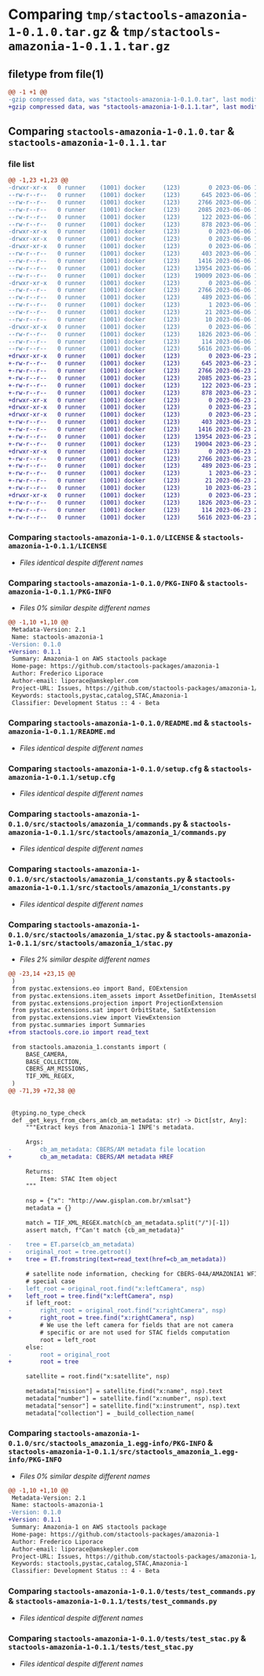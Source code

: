 # Comparing `tmp/stactools-amazonia-1-0.1.0.tar.gz` & `tmp/stactools-amazonia-1-0.1.1.tar.gz`

## filetype from file(1)

```diff
@@ -1 +1 @@
-gzip compressed data, was "stactools-amazonia-1-0.1.0.tar", last modified: Tue Jun  6 18:49:07 2023, max compression
+gzip compressed data, was "stactools-amazonia-1-0.1.1.tar", last modified: Fri Jun 23 20:51:01 2023, max compression
```

## Comparing `stactools-amazonia-1-0.1.0.tar` & `stactools-amazonia-1-0.1.1.tar`

### file list

```diff
@@ -1,23 +1,23 @@
-drwxr-xr-x   0 runner    (1001) docker     (123)        0 2023-06-06 18:49:07.714180 stactools-amazonia-1-0.1.0/
--rw-r--r--   0 runner    (1001) docker     (123)      645 2023-06-06 18:48:46.000000 stactools-amazonia-1-0.1.0/LICENSE
--rw-r--r--   0 runner    (1001) docker     (123)     2766 2023-06-06 18:49:07.714180 stactools-amazonia-1-0.1.0/PKG-INFO
--rw-r--r--   0 runner    (1001) docker     (123)     2085 2023-06-06 18:48:46.000000 stactools-amazonia-1-0.1.0/README.md
--rw-r--r--   0 runner    (1001) docker     (123)      122 2023-06-06 18:48:46.000000 stactools-amazonia-1-0.1.0/pyproject.toml
--rw-r--r--   0 runner    (1001) docker     (123)      878 2023-06-06 18:49:07.714180 stactools-amazonia-1-0.1.0/setup.cfg
-drwxr-xr-x   0 runner    (1001) docker     (123)        0 2023-06-06 18:49:07.710180 stactools-amazonia-1-0.1.0/src/
-drwxr-xr-x   0 runner    (1001) docker     (123)        0 2023-06-06 18:49:07.710180 stactools-amazonia-1-0.1.0/src/stactools/
-drwxr-xr-x   0 runner    (1001) docker     (123)        0 2023-06-06 18:49:07.710180 stactools-amazonia-1-0.1.0/src/stactools/amazonia_1/
--rw-r--r--   0 runner    (1001) docker     (123)      403 2023-06-06 18:48:46.000000 stactools-amazonia-1-0.1.0/src/stactools/amazonia_1/__init__.py
--rw-r--r--   0 runner    (1001) docker     (123)     1416 2023-06-06 18:48:46.000000 stactools-amazonia-1-0.1.0/src/stactools/amazonia_1/commands.py
--rw-r--r--   0 runner    (1001) docker     (123)    13954 2023-06-06 18:48:46.000000 stactools-amazonia-1-0.1.0/src/stactools/amazonia_1/constants.py
--rw-r--r--   0 runner    (1001) docker     (123)    19009 2023-06-06 18:48:46.000000 stactools-amazonia-1-0.1.0/src/stactools/amazonia_1/stac.py
-drwxr-xr-x   0 runner    (1001) docker     (123)        0 2023-06-06 18:49:07.714180 stactools-amazonia-1-0.1.0/src/stactools_amazonia_1.egg-info/
--rw-r--r--   0 runner    (1001) docker     (123)     2766 2023-06-06 18:49:07.000000 stactools-amazonia-1-0.1.0/src/stactools_amazonia_1.egg-info/PKG-INFO
--rw-r--r--   0 runner    (1001) docker     (123)      489 2023-06-06 18:49:07.000000 stactools-amazonia-1-0.1.0/src/stactools_amazonia_1.egg-info/SOURCES.txt
--rw-r--r--   0 runner    (1001) docker     (123)        1 2023-06-06 18:49:07.000000 stactools-amazonia-1-0.1.0/src/stactools_amazonia_1.egg-info/dependency_links.txt
--rw-r--r--   0 runner    (1001) docker     (123)       21 2023-06-06 18:49:07.000000 stactools-amazonia-1-0.1.0/src/stactools_amazonia_1.egg-info/requires.txt
--rw-r--r--   0 runner    (1001) docker     (123)       10 2023-06-06 18:49:07.000000 stactools-amazonia-1-0.1.0/src/stactools_amazonia_1.egg-info/top_level.txt
-drwxr-xr-x   0 runner    (1001) docker     (123)        0 2023-06-06 18:49:07.714180 stactools-amazonia-1-0.1.0/tests/
--rw-r--r--   0 runner    (1001) docker     (123)     1826 2023-06-06 18:48:46.000000 stactools-amazonia-1-0.1.0/tests/test_commands.py
--rw-r--r--   0 runner    (1001) docker     (123)      114 2023-06-06 18:48:46.000000 stactools-amazonia-1-0.1.0/tests/test_module.py
--rw-r--r--   0 runner    (1001) docker     (123)     5616 2023-06-06 18:48:46.000000 stactools-amazonia-1-0.1.0/tests/test_stac.py
+drwxr-xr-x   0 runner    (1001) docker     (123)        0 2023-06-23 20:51:01.701386 stactools-amazonia-1-0.1.1/
+-rw-r--r--   0 runner    (1001) docker     (123)      645 2023-06-23 20:50:42.000000 stactools-amazonia-1-0.1.1/LICENSE
+-rw-r--r--   0 runner    (1001) docker     (123)     2766 2023-06-23 20:51:01.701386 stactools-amazonia-1-0.1.1/PKG-INFO
+-rw-r--r--   0 runner    (1001) docker     (123)     2085 2023-06-23 20:50:42.000000 stactools-amazonia-1-0.1.1/README.md
+-rw-r--r--   0 runner    (1001) docker     (123)      122 2023-06-23 20:50:42.000000 stactools-amazonia-1-0.1.1/pyproject.toml
+-rw-r--r--   0 runner    (1001) docker     (123)      878 2023-06-23 20:51:01.701386 stactools-amazonia-1-0.1.1/setup.cfg
+drwxr-xr-x   0 runner    (1001) docker     (123)        0 2023-06-23 20:51:01.697386 stactools-amazonia-1-0.1.1/src/
+drwxr-xr-x   0 runner    (1001) docker     (123)        0 2023-06-23 20:51:01.697386 stactools-amazonia-1-0.1.1/src/stactools/
+drwxr-xr-x   0 runner    (1001) docker     (123)        0 2023-06-23 20:51:01.701386 stactools-amazonia-1-0.1.1/src/stactools/amazonia_1/
+-rw-r--r--   0 runner    (1001) docker     (123)      403 2023-06-23 20:50:42.000000 stactools-amazonia-1-0.1.1/src/stactools/amazonia_1/__init__.py
+-rw-r--r--   0 runner    (1001) docker     (123)     1416 2023-06-23 20:50:42.000000 stactools-amazonia-1-0.1.1/src/stactools/amazonia_1/commands.py
+-rw-r--r--   0 runner    (1001) docker     (123)    13954 2023-06-23 20:50:42.000000 stactools-amazonia-1-0.1.1/src/stactools/amazonia_1/constants.py
+-rw-r--r--   0 runner    (1001) docker     (123)    19004 2023-06-23 20:50:42.000000 stactools-amazonia-1-0.1.1/src/stactools/amazonia_1/stac.py
+drwxr-xr-x   0 runner    (1001) docker     (123)        0 2023-06-23 20:51:01.701386 stactools-amazonia-1-0.1.1/src/stactools_amazonia_1.egg-info/
+-rw-r--r--   0 runner    (1001) docker     (123)     2766 2023-06-23 20:51:01.000000 stactools-amazonia-1-0.1.1/src/stactools_amazonia_1.egg-info/PKG-INFO
+-rw-r--r--   0 runner    (1001) docker     (123)      489 2023-06-23 20:51:01.000000 stactools-amazonia-1-0.1.1/src/stactools_amazonia_1.egg-info/SOURCES.txt
+-rw-r--r--   0 runner    (1001) docker     (123)        1 2023-06-23 20:51:01.000000 stactools-amazonia-1-0.1.1/src/stactools_amazonia_1.egg-info/dependency_links.txt
+-rw-r--r--   0 runner    (1001) docker     (123)       21 2023-06-23 20:51:01.000000 stactools-amazonia-1-0.1.1/src/stactools_amazonia_1.egg-info/requires.txt
+-rw-r--r--   0 runner    (1001) docker     (123)       10 2023-06-23 20:51:01.000000 stactools-amazonia-1-0.1.1/src/stactools_amazonia_1.egg-info/top_level.txt
+drwxr-xr-x   0 runner    (1001) docker     (123)        0 2023-06-23 20:51:01.701386 stactools-amazonia-1-0.1.1/tests/
+-rw-r--r--   0 runner    (1001) docker     (123)     1826 2023-06-23 20:50:42.000000 stactools-amazonia-1-0.1.1/tests/test_commands.py
+-rw-r--r--   0 runner    (1001) docker     (123)      114 2023-06-23 20:50:42.000000 stactools-amazonia-1-0.1.1/tests/test_module.py
+-rw-r--r--   0 runner    (1001) docker     (123)     5616 2023-06-23 20:50:42.000000 stactools-amazonia-1-0.1.1/tests/test_stac.py
```

### Comparing `stactools-amazonia-1-0.1.0/LICENSE` & `stactools-amazonia-1-0.1.1/LICENSE`

 * *Files identical despite different names*

### Comparing `stactools-amazonia-1-0.1.0/PKG-INFO` & `stactools-amazonia-1-0.1.1/PKG-INFO`

 * *Files 0% similar despite different names*

```diff
@@ -1,10 +1,10 @@
 Metadata-Version: 2.1
 Name: stactools-amazonia-1
-Version: 0.1.0
+Version: 0.1.1
 Summary: Amazonia-1 on AWS stactools package
 Home-page: https://github.com/stactools-packages/amazonia-1
 Author: Frederico Liporace
 Author-email: liporace@amskepler.com
 Project-URL: Issues, https://github.com/stactools-packages/amazonia-1/issues
 Keywords: stactools,pystac,catalog,STAC,Amazonia-1
 Classifier: Development Status :: 4 - Beta
```

### Comparing `stactools-amazonia-1-0.1.0/README.md` & `stactools-amazonia-1-0.1.1/README.md`

 * *Files identical despite different names*

### Comparing `stactools-amazonia-1-0.1.0/setup.cfg` & `stactools-amazonia-1-0.1.1/setup.cfg`

 * *Files identical despite different names*

### Comparing `stactools-amazonia-1-0.1.0/src/stactools/amazonia_1/commands.py` & `stactools-amazonia-1-0.1.1/src/stactools/amazonia_1/commands.py`

 * *Files identical despite different names*

### Comparing `stactools-amazonia-1-0.1.0/src/stactools/amazonia_1/constants.py` & `stactools-amazonia-1-0.1.1/src/stactools/amazonia_1/constants.py`

 * *Files identical despite different names*

### Comparing `stactools-amazonia-1-0.1.0/src/stactools/amazonia_1/stac.py` & `stactools-amazonia-1-0.1.1/src/stactools/amazonia_1/stac.py`

 * *Files 2% similar despite different names*

```diff
@@ -23,14 +23,15 @@
 )
 from pystac.extensions.eo import Band, EOExtension
 from pystac.extensions.item_assets import AssetDefinition, ItemAssetsExtension
 from pystac.extensions.projection import ProjectionExtension
 from pystac.extensions.sat import OrbitState, SatExtension
 from pystac.extensions.view import ViewExtension
 from pystac.summaries import Summaries
+from stactools.core.io import read_text
 
 from stactools.amazonia_1.constants import (
     BASE_CAMERA,
     BASE_COLLECTION,
     CBERS_AM_MISSIONS,
     TIF_XML_REGEX,
 )
@@ -71,39 +72,38 @@
 
 
 @typing.no_type_check
 def _get_keys_from_cbers_am(cb_am_metadata: str) -> Dict[str, Any]:
     """Extract keys from Amazonia-1 INPE's metadata.
 
     Args:
-        cb_am_metadata: CBERS/AM metadata file location
+        cb_am_metadata: CBERS/AM metadata HREF
 
     Returns:
         Item: STAC Item object
     """
 
     nsp = {"x": "http://www.gisplan.com.br/xmlsat"}
     metadata = {}
 
     match = TIF_XML_REGEX.match(cb_am_metadata.split("/")[-1])
     assert match, f"Can't match {cb_am_metadata}"
 
-    tree = ET.parse(cb_am_metadata)
-    original_root = tree.getroot()
+    tree = ET.fromstring(text=read_text(href=cb_am_metadata))
 
     # satellite node information, checking for CBERS-04A/AMAZONIA1 WFI
     # special case
-    left_root = original_root.find("x:leftCamera", nsp)
+    left_root = tree.find("x:leftCamera", nsp)
     if left_root:
-        right_root = original_root.find("x:rightCamera", nsp)
+        right_root = tree.find("x:rightCamera", nsp)
         # We use the left camera for fields that are not camera
         # specific or are not used for STAC fields computation
         root = left_root
     else:
-        root = original_root
+        root = tree
 
     satellite = root.find("x:satellite", nsp)
 
     metadata["mission"] = satellite.find("x:name", nsp).text
     metadata["number"] = satellite.find("x:number", nsp).text
     metadata["sensor"] = satellite.find("x:instrument", nsp).text
     metadata["collection"] = _build_collection_name(
```

### Comparing `stactools-amazonia-1-0.1.0/src/stactools_amazonia_1.egg-info/PKG-INFO` & `stactools-amazonia-1-0.1.1/src/stactools_amazonia_1.egg-info/PKG-INFO`

 * *Files 0% similar despite different names*

```diff
@@ -1,10 +1,10 @@
 Metadata-Version: 2.1
 Name: stactools-amazonia-1
-Version: 0.1.0
+Version: 0.1.1
 Summary: Amazonia-1 on AWS stactools package
 Home-page: https://github.com/stactools-packages/amazonia-1
 Author: Frederico Liporace
 Author-email: liporace@amskepler.com
 Project-URL: Issues, https://github.com/stactools-packages/amazonia-1/issues
 Keywords: stactools,pystac,catalog,STAC,Amazonia-1
 Classifier: Development Status :: 4 - Beta
```

### Comparing `stactools-amazonia-1-0.1.0/tests/test_commands.py` & `stactools-amazonia-1-0.1.1/tests/test_commands.py`

 * *Files identical despite different names*

### Comparing `stactools-amazonia-1-0.1.0/tests/test_stac.py` & `stactools-amazonia-1-0.1.1/tests/test_stac.py`

 * *Files identical despite different names*

